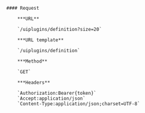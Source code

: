     #### Request

        ***URL**

        `/uiplugins/definition?size=20`

        ***URL template**

        `/uiplugins/definition`

        ***Method**

        `GET`

        ***Headers**

        `Authorization:Bearer{token}`
        `Accept:application/json`
        `Content-Type:application/json;charset=UTF-8`
